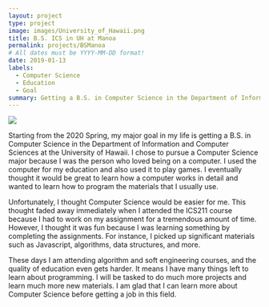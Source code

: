```yaml
---
layout: project
type: project
image: images/University_of_Hawaii.png
title: B.S. ICS in UH at Manoa
permalink: projects/BSManoa
# All dates must be YYYY-MM-DD format!
date: 2019-01-13
labels:
  - Computer Science
  - Education
  - Goal
summary: Getting a B.S. in Computer Science in the Department of Information and Computer Sciences at the University of Hawaii.
---
```


<img class="ui image" src="{{ site.baseurl }}/images/University_of_Hawaii.png">


Starting from the 2020 Spring, my major goal in my life is getting a B.S. in Computer Science in the Department of Information and Computer Sciences at the University of Hawaii. I chose to pursue a Computer Science major because I was the person who loved being on a computer. I used the computer for my education and also used it to play games. I eventually thought it would be great to learn how a computer works in detail and wanted to learn how to program the materials that I usually use.

Unfortunately, I thought Computer Science would be easier for me. This thought faded away immediately when I attended the ICS211 course because I had to work on my assignment for a tremendous amount of time. However, I thought it was fun because I was learning something by completing the assignments. For instance, I picked up significant materials such as Javascript, algorithms, data structures, and more. 

These days I am attending algorithm and soft engineering courses, and the quality of education even gets harder. It means I have many things left to learn about programming. I will be tasked to do much more projects and learn much more new materials. I am glad that I can learn more about Computer Science before getting a job in this field. 

